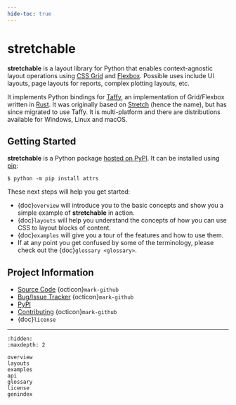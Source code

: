 ```yaml
---
hide-toc: true
---
```


# stretchable

**stretchable** is a layout library for Python that enables context-agnostic layout operations using [CSS Grid](https://css-tricks.com/snippets/css/complete-guide-grid/) and [Flexbox](https://css-tricks.com/snippets/css/a-guide-to-flexbox/). Possible uses include UI layouts, page layouts for reports, complex plotting layouts, etc.

It implements Python bindings for [Taffy](https://github.com/dioxuslabs/taffy), an implementation of Grid/Flexbox written in [Rust](https://www.rust-lang.org/). It was originally based on [Stretch](https://vislyhq.github.io/stretch/) (hence the name), but has since migrated to use Taffy. It is multi-platform and there are distributions available for Windows, Linux and macOS.

## Getting Started

**stretchable** is a Python package [hosted on PyPI](https://pypi.org/project/stretchable/). It can be installed using [pip](https://pip.pypa.io/en/stable/):

```console
$ python -m pip install attrs
```

These next steps will help you get started:

- {doc}`overview` will introduce you to the basic concepts and show you a simple example of **stretchable** in action.
- {doc}`layouts` will help you understand the concepts of how you can use CSS to layout blocks of content.
- {doc}`examples` will give you a tour of the features and how to use them.
- If at any point you get confused by some of the terminology, please check out the {doc}`glossary <glossary>`.

## Project Information

- [Source Code](https://github.com/mortencombat/stretchable) {octicon}`mark-github`
- [Bug/Issue Tracker](https://github.com/mortencombat/stretchable/issues) {octicon}`mark-github`
- [PyPI](https://pypi.org/project/stretchable/)
- [Contributing](https://github.com/mortencombat/stretchable#contribute) {octicon}`mark-github`
- {doc}`license`

---

```{toctree}
:hidden:
:maxdepth: 2

overview
layouts
examples
api
glossary
license
genindex
```
